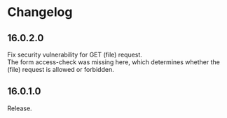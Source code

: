 # Changelog

## 16.0.2.0

Fix security vulnerability for GET (file) request.\
The form access-check was missing here, which determines whether the (file) request is allowed or forbidden.

## 16.0.1.0

Release.
